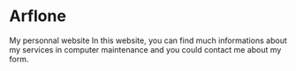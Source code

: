 # Arflone
My personnal website
In this website, you can find much informations about my services in computer maintenance
and you could contact me about my form.
